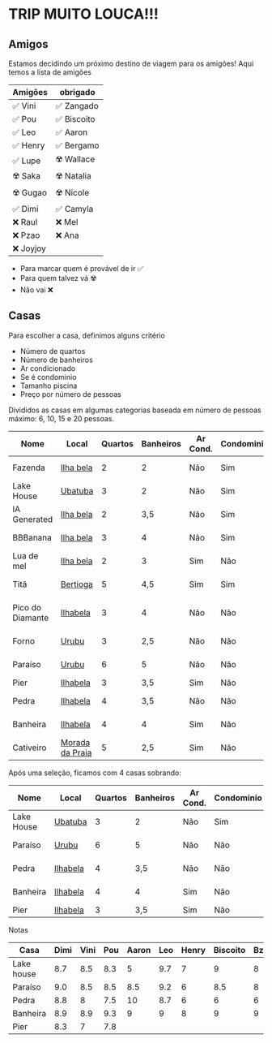 # TRIP MUITO LOUCA!!!

## Amigos

Estamos decidindo um próximo destino de viagem para os amigões! Aqui temos a lista de amigões

| Amigões | obrigado |
| - | - |
| ✅ Vini |✅ Zangado |
| ✅ Pou | ✅ Biscoito | 
| ✅ Leo | ✅ Aaron |
| ✅ Henry |✅ Bergamo | 
| ✅ Lupe | ☢️ Wallace |
| ☢️ Saka | ☢️ Natalia | 
| ☢️ Gugao |☢️ Nicole |
| ✅ Dimi |✅ Camyla |
| ❌ Raul |❌ Mel |
| ❌ Pzao |❌ Ana |
| ❌ Joyjoy||

* Para marcar quem é provável de ir ✅
* Para quem talvez vá ☢️
* Não vai ❌

## Casas

Para escolher a casa, definimos alguns critério
* Número de quartos
* Número de banheiros
* Ar condicionado
* Se é condominio
* Tamanho piscina
* Preço por número de pessoas

Divididos as casas em algumas categorias baseada em número de pessoas máximo: 6, 10, 15 e 20 pessoas. 

|Nome|Local|Quartos|Banheiros|Ar Cond.|Condominio|Piscina|Adicionais|Preço|
|-|-|-|-|-|-|-|-|-|
|Fazenda|[Ilha bela](https://abrir.link/bKPcA)|2|2|Não|Sim|Área Comum|10 pessoas|R$782,50|
|Lake House|[Ubatuba](https://abrir.link/xLapr)|3|2|Não|Sim|Área Comum|Lago perto 6 pessoas|R$375,20|
|IA Generated|[Ilha bela](https://abrir.link/VzUsL)|2|3,5|Não|Sim|Não||R$489,10|
|BBBanana|[Ilha bela](https://abrir.link/FthlM)|3|4|Não|Sim|Área comum|8 pessoas|R$792,63|
|Lua de mel|[Ilha bela](https://abrir.link/qMPvP)|2|3|Sim|Não|Pequena|6 pessoas|R$698,16|
|Titã|[Bertioga](https://abrir.link/siNKH)|5|4,5|Sim|Sim|Grande|20 pessoas|R$286,35|
|Pico do Diamante|[Ilhabela](https://abrir.link/GXmRY)|3|4|Não|Não|Hidro|8 pessoas, junho|R$520,00|
|Forno|[Urubu](https://abrir.link/MWPMI)|3|2,5|Não|Não|Pequena, sauna|Praia|R$921,75|
|Paraíso|[Urubu](https://abrir.link/TTETa)|6|5|Não|Não|Hidro, Spa|14 pessoas|R$1305,50|
|Pier|[Ilhabela](https://abrir.link/ruMrQ)|3|3,5|Sim|Não|Não|9 pessoas|R$819,88|
|Pedra|[Ilhabela](https://abrir.link/ctFLf)|4|3,5|Não|Não|Media|Praia, 14 pessoas|R$426,64|
|Banheira|[Ilhabela](https://abrir.link/zrtQT)|4|4|Sim|Não|Aquecida|12 pessoas|R$708,33|
|Cativeiro|[Morada da Praia](https://abrir.link/MkNzX)|5|2,5|Sim|Não|Aquecida|20 pessoas|R$332,15|

Após uma seleção, ficamos com 4 casas sobrando:

|Nome|Local|Quartos|Banheiros|Ar Cond.|Condominio|Piscina|Adicionais|Preço|
|-|-|-|-|-|-|-|-|-|
|Lake House|[Ubatuba](https://abrir.link/xLapr)|3|2|Não|Sim|Área Comum|Lago perto 6 pessoas|R$375,20|
|Paraíso|[Urubu](https://abrir.link/TTETa)|6|5|Não|Não|Hidro, Spa|14 pessoas|R$1305,50|
|Pedra|[Ilhabela](https://abrir.link/ctFLf)|4|3,5|Não|Não|Media|Praia, 14 pessoas|R$426,64|
|Banheira|[Ilhabela](https://abrir.link/zrtQT)|4|4|Sim|Não|Aquecida|12 pessoas|R$708,33|
|Pier|[Ilhabela](https://abrir.link/ruMrQ)|3|3,5|Sim|Não|Não|9 pessoas|R$819,88|

Notas

|Casa|Dimi|Vini| Pou |Aaron|Leo|Henry|Biscoito|Bzao|Saka|Zangado|Média
|-|-|-|-|-|-|-|-|-|-|-|-|
|Lake house|8.7|8.5|8.3|5|9.7|7|9|8|8|10|8
|Paraíso|9.0|8.5|8.5|8.5|9.2|6|8.5|8|0|10|7.4
|Pedra|8.8|8|7.5|10|8.7|6|6|6|9.5|10|7.8
|Banheira|8.9|8.9|9.3|9|9|8|9|9|9|10|8.9
|Pier|8.3|7|7.8|||||||10|8.28


<!-- 5|9.7|7|9|8|
8.5|9.2|6|8.5|8|
10|8.7|6|6|6|
9|9|8|9|9|

Saka
9
9.5
0
8

Banheira
Pedra
Paraiso
Lake House -->



